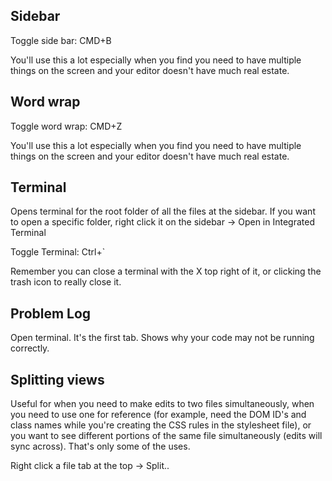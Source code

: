 ## Sidebar

Toggle side bar: CMD+B

You'll use this a lot especially when you find you need to have multiple things on the screen and your editor doesn't have much real estate.

## Word wrap

Toggle word wrap: CMD+Z

You'll use this a lot especially when you find you need to have multiple things on the screen and your editor doesn't have much real estate.

## Terminal

Opens terminal for the root folder of all the files at the sidebar. If you want to open a specific folder, right click it on the sidebar -> Open in Integrated Terminal

Toggle Terminal: Ctrl+`

Remember you can close a terminal with the X top right of it, or clicking the trash icon to really close it.

## Problem Log

Open terminal. It's the first tab. Shows why your code may not be running correctly.

## Splitting views

Useful for when you need to make edits to two files simultaneously, when you need to use one for reference (for example, need the DOM ID's and class names while you're creating the CSS rules in the stylesheet file), or you want to see different portions of the same file simultaneously (edits will sync across). That's only some of the uses.

Right click a file tab at the top -> Split..